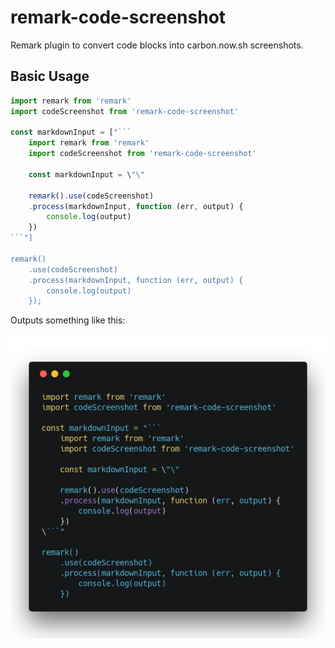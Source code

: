 # remark-code-screenshot

Remark plugin to convert code blocks into carbon.now.sh screenshots.

## Basic Usage

````javascript
import remark from 'remark'
import codeScreenshot from 'remark-code-screenshot'

const markdownInput = ["```
    import remark from 'remark'
    import codeScreenshot from 'remark-code-screenshot'

    const markdownInput = \"\"

    remark().use(codeScreenshot)
    .process(markdownInput, function (err, output) {
        console.log(output)
    })
```"]

remark()
    .use(codeScreenshot)
    .process(markdownInput, function (err, output) {
        console.log(output)
    });
````

Outputs something like this:

![](https://github.com/Swizec/remark-code-screenshot/blob/master/screenshot-1547104367079.png?raw=true)
